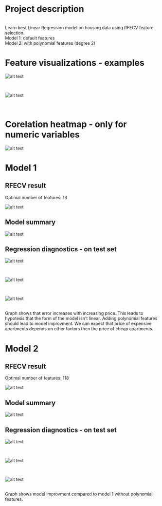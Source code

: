 # Project description
</br>
Learn best Linear Regression model on housing data using RFECV feature selection. </br> 
Model 1: default features </br>
Model 2: with polynomial features (degree 2)

# Feature visualizations - examples

![alt text](https://github.com/mateusz-g94/DS-Housing-regression/blob/master/grp/price.png)

</br>

![alt text](https://github.com/mateusz-g94/DS-Housing-regression/blob/master/grp/grade.png)

</br>

# Corelation heatmap - only for numeric variables

![alt text](https://github.com/mateusz-g94/DS-Housing-regression/blob/master/grp/corr.png)

# Model 1
## RFECV result
Optimal number of features: 13
</br>

![alt text](https://github.com/mateusz-g94/DS-Housing-regression/blob/master/grp/model1_rfecv_feature_selection.png)

## Model summary 

![alt text](https://github.com/mateusz-g94/DS-Housing-regression/blob/master/grp/model1_summ.png)

## Regression diagnostics - on test set

![alt text](https://github.com/mateusz-g94/DS-Housing-regression/blob/master/grp/model1_test_residuals_hist.png)

</br>

![alt text](https://github.com/mateusz-g94/DS-Housing-regression/blob/master/grp/model1_test_y_vs_prediction.png)

</br>

![alt text](https://github.com/mateusz-g94/DS-Housing-regression/blob/master/grp/model1_test_residuals_vs_y.png)

</br>
Graph shows that error increases with increasing price. This leads to hypotesis that the form of the model isn't linear. Adding polynomial features should lead to model improvment. We can expect that price of expensive apartments depends on other factors then the price of cheap apartments.  

# Model 2
## RFECV result
Optimal number of features: 118
</br>

![alt text](https://github.com/mateusz-g94/DS-Housing-regression/blob/master/grp/model2_rfecv_feature_selection.png)

## Model summary 

![alt text](https://github.com/mateusz-g94/DS-Housing-regression/blob/master/grp/model2_summ.png)

## Regression diagnostics - on test set

![alt text](https://github.com/mateusz-g94/DS-Housing-regression/blob/master/grp/model2_test_residuals_hist.png)

</br>

![alt text](https://github.com/mateusz-g94/DS-Housing-regression/blob/master/grp/model2_test_y_vs_prediction.png)

</br>

![alt text](https://github.com/mateusz-g94/DS-Housing-regression/blob/master/grp/model2_test_residuals_vs_y.png)

</br> 
Graph shows model improvment compared to model 1 without polynomial features. 
